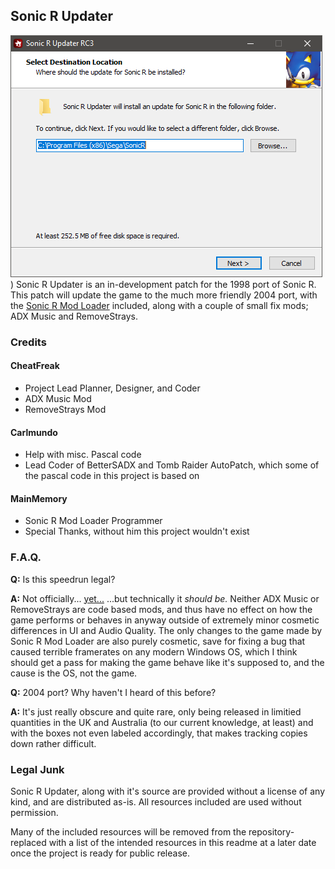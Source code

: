 ## Sonic R Updater
![Image of SRUpdater](https://raw.githubusercontent.com/cheatfreak47/SRUpdater/master/repo.png))
Sonic R Updater is an in-development patch for the 1998 port of Sonic R.
This patch will update the game to the much more friendly 2004 port, with the [Sonic R Mod Loader](https://github.com/sonicretro/sonicr-mod-loader/releases) included, along with a couple of small fix mods; ADX Music and RemoveStrays.

### Credits	
#### CheatFreak
 - Project Lead Planner, Designer, and Coder
 - ADX Music Mod
 - RemoveStrays Mod

#### Carlmundo
 - Help with misc. Pascal code
 - Lead Coder of BetterSADX and Tomb Raider AutoPatch, which some of the pascal code in this project is based on
 
#### MainMemory
 - Sonic R Mod Loader Programmer
 - Special Thanks, without him this project wouldn't exist

### F.A.Q.
**Q:** Is this speedrun legal?

**A:** Not officially... [yet...](https://www.speedrun.com/Sonic_R/thread/zc91h) ...but technically it _should be._ Neither ADX Music or RemoveStrays are code based mods, and thus have no effect on how the game performs or behaves in anyway outside of extremely minor cosmetic differences in UI and Audio Quality. The only changes to the game made by Sonic R Mod Loader are also purely cosmetic, save for fixing a bug that caused terrible framerates on any modern Windows OS, which I think should get a pass for making the game behave like it's supposed to, and the cause is the OS, not the game.


**Q:** 2004 port? Why haven't I heard of this before?

**A:** It's just really obscure and quite rare, only being released in limitied quantities in the UK and Australia (to our current knowledge, at least) and with the boxes not even labeled accordingly, that makes tracking copies down rather difficult.


### Legal Junk
Sonic R Updater, along with it's source are provided without a license of any kind, and are distributed as-is. All resources included are used without permission.

Many of the included resources will be removed from the repository- replaced with a list of the intended resources in this readme at a later date once the project is ready for public release.
